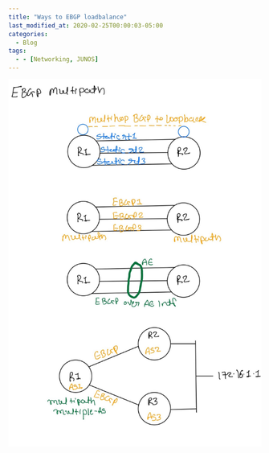 ```yaml
---
title: "Ways to EBGP loadbalance"
last_modified_at: 2020-02-25T00:00:03-05:00
categories:
  - Blog
tags:
  - - [Networking, JUNOS]
---
```


![Ways to EBGP LB](/assets/images/ebgp_lb.jpg)



